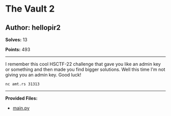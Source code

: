 # The Vault 2

## Author: hellopir2

**Solves:** 13

**Points:** 493

---

I remember this cool HSCTF-22 challenge that gave you like an admin key or something and then made you find bigger solutions. Well this time I'm not giving you an admin key. Good luck!

`nc amt.rs 31313`

---

**Provided Files:**

- [main.py](./main.py)
